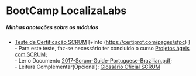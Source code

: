 # BootCamp LocalizaLabs 
##### Minhas anotações sobre os módulos
 - [Teste de Certificação SCRUM](https://certiprof.com/pages/scrum-foundations-professional-certificate-sfpc-ptbr?fbclid=IwAR2f1kbjrJhE8Y-dmddJSRb6wJ6Z2RQyvRxIHK8hJRK2scXIo_ezJW1Cq_Y) [+info (https://certiprof.com/pages/sfpc) ]
 <br>- Para este teste, faz-se necessário ter concluido o curso [Projetos ágeis com SCRUM](https://web.dio.me/course/projetos-ageis-com-scrum/learning/b042c153-fd80-469c-808a-f374629ea634/?back=/browse);
 <br>- Ler o Documento [2017-Scrum-Guide-Portuguese-Brazilian.pdf](https://github.com/JefersonTaiyou/DIO/blob/main/Bootcamp%20LocalizaLabs/2017-Scrum-Guide-Portuguese-Brazilian.pdf2017-Scrum-Guide-Portuguese-Brazilian.pdf);
 <br>- Leitura Complementar(Opcional): [Glossário Oficial SCRUM](https://www.agilealliance.org/agile101/agile-glossary/)
##




